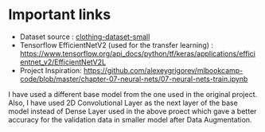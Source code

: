# Important links

* Dataset source : [clothing-dataset-small](https://github.com/alexeygrigorev/clothing-dataset-small)
* Tensorflow EfficientNetV2 (used for the transfer learning) : https://www.tensorflow.org/api_docs/python/tf/keras/applications/efficientnet_v2/EfficientNetV2L
* Project Inspiration: https://github.com/alexeygrigorev/mlbookcamp-code/blob/master/chapter-07-neural-nets/07-neural-nets-train.ipynb

I have used a different base model from the one used in the original project. Also, I have used 2D Convolutional Layer as the next layer of the base model instead of Dense Layer used in the above proect which gave a better accuracy for the validation data in smaller model after Data Augmentation.

